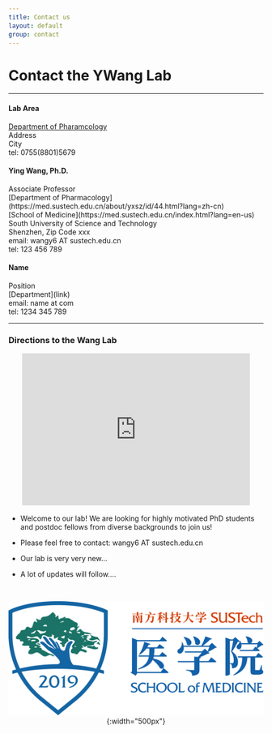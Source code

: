 ```yaml
---
title: Contact us
layout: default
group: contact
---
```


# Contact the YWang Lab
---
<div class="row" markdown="1">

<div class="col-md-4 col-ms-4">

#### Lab Area
  [Department of Pharamcology ](https://med.sustech.edu.cn/index.html)<br>
  Address <br>
  City <br>
  tel: 0755(8801)5679

</div>

<div class="col-md-4 col-ms-4">

  <h4>Ying Wang, Ph.D.</h4>
  Associate Professor<br>
  [Department of Pharmacology](https://med.sustech.edu.cn/about/yxsz/id/44.html?lang=zh-cn)<br>
  [School of Medicine](https://med.sustech.edu.cn/index.html?lang=en-us)<br>
  South University of Science and Technology<br>
  Shenzhen, Zip Code xxx <br>
  email:  wangy6 AT sustech.edu.cn <br>
  tel: 123 456 789
</div>

<div class="col-md-4 col-ms-4">

  <h4> Name</h4>
  Position<br>
  [Department](link)<br>
  email: name at com<br>
  tel: 1234 345 789<br>

</div>

</div>

---



<div class="row">



<div class="col-md-5 col-ms-5">

### Directions to the Wang Lab


<div align="center">
<!-- <iframe jsname="L5Fo6c" class="YMEQtf" style="justify-content: center;" sandbox="allow-scripts allow-popups allow-forms allow-same-origin allow-popups-to-escape-sandbox allow-downloads" aria-label="Map, Li Ka Shing Faculty of Medicine, The University of Hong Kong (HKUMed)" src="https://maps-api-ssl.google.com/maps?hl=en-US&amp;ll=22.267136,114.128507&amp;output=embed&amp;q=21+Sassoon+Rd,+Pok+Fu+Lam,+Hong+Kong+(Li+Ka+Shing+Faculty+of+Medicine,+The+University+of+Hong+Kong+(HKUMed))&amp;z=17" allowfullscreen="" frameborder="0"></iframe>
 -->

<!-- <iframe
  width="450"
  height="300"
  style="border:0"
  loading="lazy"
  allowfullscreen
   src="https://maps-api-ssl.google.com/maps?hl=en-US&amp;ll=22.267136,114.128507&amp;output=embed&amp;q=21+Sassoon+Rd,+Pok+Fu+Lam,+Hong+Kong+(Li+Ka+Shing+Faculty+of+Medicine,+The+University+of+Hong+Kong+(HKUMed))&amp;z=17" >
</iframe> -->

<iframe width="450" height="300" frameborder='0' scrolling='no' marginheight='0' marginwidth='0' src="https://surl.amap.com/1djnmOql5XG"></iframe>



</div>
</div>

<div class="col-md-7 col-ms-7">

* Welcome to our lab! We are looking for highly motivated PhD students and postdoc fellows from diverse backgrounds to join us!   

* Please feel free to contact: wangy6 AT sustech.edu.cn    
* Our lab is very very new...   

* A lot of updates will follow....   

<br>


<div align="center">

![logo](/docs/images/med-SUSTECH.png){:width="500px"}
</div>

</div>
</div>


